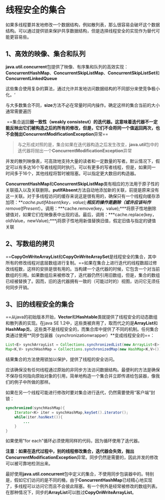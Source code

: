 # 线程安全的集合

​	如果多线程要并发地修改一个数据结构，例如散列表，那么很容易会破坏这个数据结构。可以通过提供锁来保护共享数据结构，但是选择线程安全的实现作为替代可能更容易些。

## 1、高效的映像、集合和队列

​	**java.util.concurrent**包提供了映像、有序集和队列的高效实现：**ConcurrentHashMap**、**ConcurrentSkipListMap**、**ConcurrentSkipListSet**和**ConcurrentLinkedQueue**

​	这些集合使用复杂的算法，通过允许并发地访问数据结构的不同部分来使竞争极小化。‘

​	与大多数集合不同，**size**方法不必在常量时间内操作。确定这样的集合当前的大小通常需要遍历

​	==集合返回**弱一致性（weakly consisteut）**的迭代器。这意味着迭代器不一定能反映出它们被构造之后的所有的修改，但是，它们不会将同一个值返回两次，也不会抛出**ConcurrentModificationException**异常==

> 与之形成对照的是，集合如果在迭代器构造之后发生改变，**java.util**包中的迭代器将抛出一个**ConcurrentModificationException**异常

​	并发的散列映像表，可高效地支持大量的读者和一定数量的写者。默认情况下，假定可以有多达16个写者线程同时执行。可以有更多的写者线程，但是，如果同一时间多于16个，其他线程将暂时被阻塞。可以指定更大数目的构造器。

​	**ConcurrentHashMap**和**ConcurrentSkipListMap**类有相应的方法用于原子性的关联插入以及关联删除。**putIfAbsent**方法自动地添加新的关联，前提是原来没有这一关联。对于多线程访问的缓存来说这是很有用的，确保只有一个线程向缓存添加项：***cache.putIfAbsent(key，value);***相反的操作是删除（或许应该叫作**removeIfPresent**）。调用：***cache.remove(key，value);***将原子性地删除键值对，如果它们在映像表中出现的话。最后，调用：***cache.replace(key，oldValue，newValue);***j将原子性地用新值替换旧值，假定旧值与指定的键值关联

## 2、写数组的拷贝

​	==**CopyOnWriteArrayList**和**CopyOnWriteArraySet**是线程安全的集合，其中所有的修改线程对底层数组进行复制。==如果在集合上进行迭代的线程数超过修改线程数，这样的安排是很有用的。当构建一个迭代器的时候，它包含一个对当前数组的引用。如果数组后来被修改了，迭代器仍然引用旧数组，但是，集合的数组已经被替换了。因而，旧的迭代器拥有一致的（可能过时的）视图，访问它无须任何同步开销。



## 3、旧的线程安全的集合

​	==从java的初始版本开始，**Vector**和**Hashtable**类就提供了线程安全的动态数组和散列表的实现。在java SE 1.2中，这些类被弃用了，取而代之的是**ArrayList**和**HashMap**类。这些类不是线程安全的，而集合库中提供了不同的机制。任何集合类通过使用**同步包装器（synchronizationwrapper）**变成线程安全的==：

```java
List<E> synchArrayList = Collections.synchronizedList(new ArrayList<E>());
Map<K,V> synchHashMap = Collections.synchronizedMap(new HashMap<K,V>());
```

结果集合的方法使用锁加以保护，提供了线程的安全访问。

应该确保没有任何线程通过原始的非同步方法访问数据结构。最便利的方法是确保不保存任何指向原始对象的引用，简单地构造一个集合并立即传递给包装器，像我们的例子中所做的那样。

​	如果在另一个线程可能进行修改时要对集合进行迭代，仍然需要使用“客户端”封锁：

```java
synchronized(synchHashMap){
    Iterator<K> iter = synchHashMap,keySet().iterator();
    while(iter.hasNext()){
        ...
    }
}
```

如果使用"for each"循环必须使用同样的代码，因为循环使用了迭代器。

**注意：**如果在迭代过程中，别的线程修改集合，迭代器会失效，抛出**ConcurrentModificationException**异常。同步仍然是需要的，因此并发的修改可以被可靠地检测出来。

​	最好使用**java.util.concurrent**包中定义的集合，不使用同步包装器中的。特别是，假如它们访问的是不同的桶，由于**ConcurrentHashMap**已经精心地实现了，多线程可以访问它而且不会彼此阻塞。有一个例外是经常被修改的数组列表。在那种情况下，同步的**ArrayList**可以胜过**CopyOnWriteArrayList**。

























